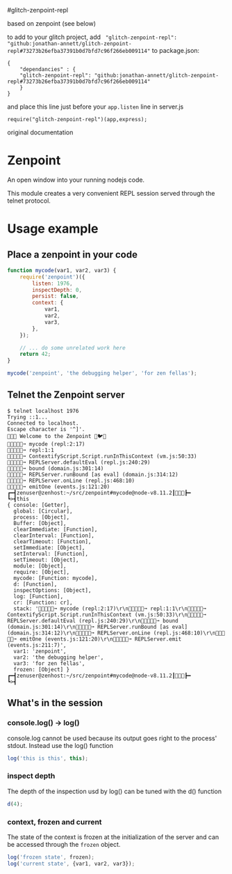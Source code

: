 #glitch-zenpoint-repl

based on zenpoint (see below)

to add to your glitch project, add ` "glitch-zenpoint-repl": "github:jonathan-annett/glitch-zenpoint-repl#73273b26efba37391b0d7bfd7c96f266eb009114"` to package.json:

    {
        "dependancies" : {
        "glitch-zenpoint-repl": "github:jonathan-annett/glitch-zenpoint-repl#73273b26efba37391b0d7bfd7c96f266eb009114"
        }
    }


and place this line just before your `app.listen` line in server.js


    require("glitch-zenpoint-repl")(app,express); 




original documentation

# Zenpoint

An open window into your running nodejs code.

This module creates a very convenient REPL session served
through the telnet protocol.

# Usage example

## Place a zenpoint in your code
```js
function mycode(var1, var2, var3) {
    require('zenpoint')({
        listen: 1976,
        inspectDepth: 0,
        persist: false,
        context: {
            var1,
            var2,
            var3,
        },
    });

    // ... do some unrelated work here
    return 42;
}

mycode('zenpoint', 'the debugging helper', 'for zen fellas');

```

## Telnet the Zenpoint server

```
$ telnet localhost 1976
Trying ::1...
Connected to localhost.
Escape character is '^]'.
🐀🧘🐁 Welcome to the Zenpoint 🥑🐦🦐
🐛🐞🐜🐝🦗➞ mycode (repl:2:17)
🐛🐞🐜🐝🦗➞ repl:1:1
🐛🐞🐜🐝🦗➞ ContextifyScript.Script.runInThisContext (vm.js:50:33)
🐛🐞🐜🐝🦗➞ REPLServer.defaultEval (repl.js:240:29)
🐛🐞🐜🐝🦗➞ bound (domain.js:301:14)
🐛🐞🐜🐝🦗➞ REPLServer.runBound [as eval] (domain.js:314:12)
🐛🐞🐜🐝🦗➞ REPLServer.onLine (repl.js:468:10)
🐛🐞🐜🐝🦗➞ emitOne (events.js:121:20)
┏━┫zenuser@zenhost:~/src/zenpoint#mycode@node-v8.11.2┃🙈🙉🙊┣━
┗>┫this
{ console: [Getter],
  global: [Circular],
  process: [Object],
  Buffer: [Object],
  clearImmediate: [Function],
  clearInterval: [Function],
  clearTimeout: [Function],
  setImmediate: [Object],
  setInterval: [Function],
  setTimeout: [Object],
  module: [Object],
  require: [Object],
  mycode: [Function: mycode],
  d: [Function],
  inspectOptions: [Object],
  log: [Function],
  cr: [Function: cr],
  stack: '🐛🐞🐜🐝🦗➞ mycode (repl:2:17)\r\n🐛🐞🐜🐝🦗➞ repl:1:1\r\n🐛🐞🐜🐝🦗➞ ContextifyScript.Script.runInThisContext (vm.js:50:33)\r\n🐛🐞🐜🐝🦗➞ REPLServer.defaultEval (repl.js:240:29)\r\n🐛🐞🐜🐝🦗➞ bound (domain.js:301:14)\r\n🐛🐞🐜🐝🦗➞ REPLServer.runBound [as eval] (domain.js:314:12)\r\n🐛🐞🐜🐝🦗➞ REPLServer.onLine (repl.js:468:10)\r\n🐛🐞🐜🐝🦗➞ emitOne (events.js:121:20)\r\n🐛🐞🐜🐝🦗➞ REPLServer.emit (events.js:211:7)',
  var1: 'zenpoint',
  var2: 'the debugging helper',
  var3: 'for zen fellas',
  frozen: [Object] }
┏━┫zenuser@zenhost:~/src/zenpoint#mycode@node-v8.11.2┃🙈🙉🙊┣━
┗>┫

```

## What's in the session

### console.log() -> log()

console.log cannot be used because its output goes right to the process' stdout.
Instead use the log() function
```js
log('this is this', this);
```

### inspect depth

The depth of the inspection usd by log() can be tuned with the d() function
```js
d(4);
```

### context, frozen and current

The state of the context is frozen at the initialization of the server and
can be accessed through the ```frozen``` object.

```js
log('frozen state', frozen);
log('current state', {var1, var2, var3});
```
